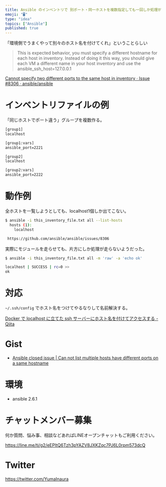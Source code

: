 ```yaml
---
title: Ansible のインベントリで 別ポート・同一ホストを複数指定しても一回しか処理が走らない
emoji: "🖥"
type: "idea"
topics: ["Ansible"]
published: true
---
```


「環境側でうまくやって別々のホスト名を付けてくれ」ということらしい

>This is expected behavior, you must specify a different hostname for each host in inventory. Instead of doing it this way, you should give each VM a different name in your host inventory and use the ansible_ssh_host=127.0.0.1

[Cannot specify two different ports to the same host in inventory · Issue #8306 · ansible/ansible](https://github.com/ansible/ansible/issues/8306)



# インベントリファイルの例

「同じホストでポート違う」グループを複数作る。

```conf:this_inventory_file.txt
[group1]
localhost

[group1:vars]
ansible_port=2221

[group2]
localhost

[group2:vars]
ansible_port=2222
```

# 動作例

全ホストを一覧しようとしても、localhost1個しか出てこない。


```bash
$ ansible -i this_inventory_file.txt all --list-hosts
  hosts (1):
    localhost

 https://github.com/ansible/ansible/issues/8306
```

実際にモジュールを走らせても、片方にしか処理が走らないようだった。

```bash
$ ansible -i this_inventory_file.txt all -m 'raw' -a 'echo ok'

localhost | SUCCESS | rc=0 >>
ok
```

# 対応

`~/.ssh/config` でホスト名をつけてやるなりして名前解決する。

[Docker で localhost に立てた ssh サーバーにホスト名を付けてアクセスする - Qiita](https://qiita.com/YumaInaura/items/fab4de7dca0af0795a37)

# Gist

- [Ansible closed issue | Can not list multiple hosts have different ports on a same hostname](https://gist.github.com/YumaInaura/d58b6f411453ff9b7534a536d419c242)

# 環境

- ansible 2.6.1








<!-- Update From Qiita API -->

# チャットメンバー募集


何か質問、悩み事、相談などあればLINEオープンチャットもご利用ください。

https://line.me/ti/g2/eEPltQ6Tzh3pYAZV8JXKZqc7PJ6L0rpm573dcQ





# Twitter


https://twitter.com/YumaInaura


<!-- Update From Qiita API -->


